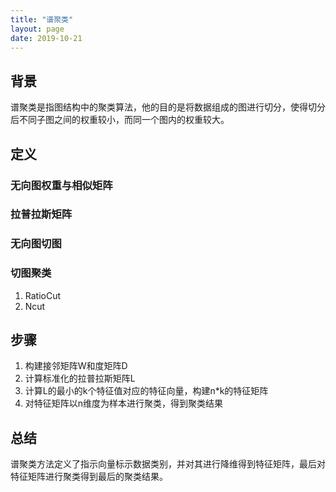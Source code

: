 ```yaml
---
title: "谱聚类"
layout: page
date: 2019-10-21
---
```


## 背景
谱聚类是指图结构中的聚类算法，他的目的是将数据组成的图进行切分，使得切分后不同子图之间的权重较小，而同一个图内的权重较大。

## 定义

### 无向图权重与相似矩阵

### 拉普拉斯矩阵

### 无向图切图

### 切图聚类

1. RatioCut
2. Ncut

## 步骤
1. 构建接邻矩阵W和度矩阵D
2. 计算标准化的拉普拉斯矩阵L
3. 计算L的最小的k个特征值对应的特征向量，构建n*k的特征矩阵
4. 对特征矩阵以n维度为样本进行聚类，得到聚类结果
    
## 总结

谱聚类方法定义了指示向量标示数据类别，并对其进行降维得到特征矩阵，最后对特征矩阵进行聚类得到最后的聚类结果。
